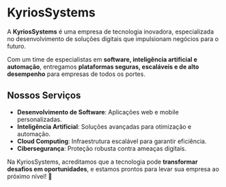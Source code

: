 # KyriosSystems

A **KyriosSystems** é uma empresa de tecnologia inovadora, especializada no desenvolvimento de soluções digitais que impulsionam negócios para o futuro.

Com um time de especialistas em **software, inteligência artificial e automação**, entregamos **plataformas seguras, escaláveis e de alto desempenho** para empresas de todos os portes.

## Nossos Serviços

- **Desenvolvimento de Software**: Aplicações web e mobile personalizadas.
- **Inteligência Artificial**: Soluções avançadas para otimização e automação.
- **Cloud Computing**: Infraestrutura escalável para garantir eficiência.
- **Cibersegurança**: Proteção robusta contra ameaças digitais.

Na KyriosSystems, acreditamos que a tecnologia pode **transformar desafios em oportunidades**, e estamos prontos para levar sua empresa ao próximo nível! 🚀
